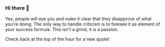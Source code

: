 ### Hi there 👋

<!--
**Manny-97/Manny-97** is a ✨ _special_ ✨ repository because its `README.md` (this file) appears on your GitHub profile.

Here are some ideas to get you started:

- 🔭 I’m currently working on ...
- 🌱 I’m currently learning ...
- 👯 I’m looking to collaborate on ...
- 🤔 I’m looking for help with ...
- 💬 Ask me about ...
- 📫 How to reach me: ...
- 😄 Pronouns: ...
- ⚡ Fun fact: ...
-->
<p>Yes, people will eye you and make it clear that they disapprove of what you're doing. The only way to handle criticism is to foresee it as element of your success formula. This isn't a grind, it is a passion.</p>

<p>
</p>

Check back at the top of the hour for a new quote!
